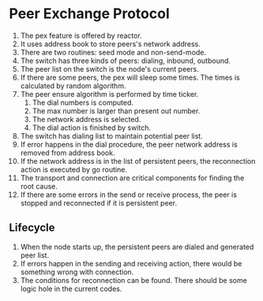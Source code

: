 # Peer Exchange Protocol

1. The pex feature is offered by reactor.
2. It uses address book to store peers's network address.
3. There are two routines: seed mode and non-send-mode.
4. The switch has three kinds of peers: dialing, inbound, outbound.
5. The peer list on the switch is the node's current peers.
6. If there are some peers, the pex will sleep some times. The times is calculated by random algorithm.
7. The peer ensure algorithm is performed by time ticker.
   1. The dial numbers is computed.
   2. The max number is larger than present out number.
   3. The network address is selected.
   4. The dial action is finished by switch.
8. The switch has dialing list to maintain potential peer list.
9. If error happens in the dial procedure, the peer network address is removed from address book.
10. If the network address is in the list of persistent peers, the reconnection action is executed by go routine.
11. The transport and connection are critical components for finding the root cause.
12. If there are some errors in the send or receive process, the peer is stopped and reconnected if it is persistent peer.

## Lifecycle

1. When the node starts up, the persistent peers are dialed and generated peer list.
2. If errors happen in the sending and receiving action, there would be something wrong with connection.
3. The conditions for reconnection can be found. There should be some logic hole in the current codes.


